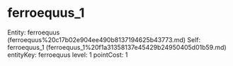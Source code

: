 # ferroequus_1

Entity: ferroequus (ferroequus%20c17b02e904ee490b8137194625b43773.md)
Self: ferroequus_1 (ferroequus_1%20f1a31358137e45429b24950405d01b59.md)
entityKey: ferroequus
level: 1
pointCost: 1

[](Untitled%20f18ce003be35433c9bccc11d32d45adc.md)